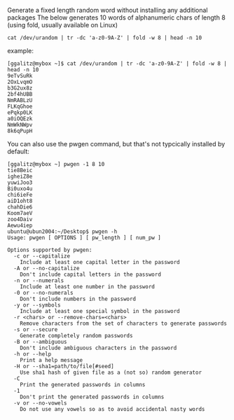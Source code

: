 Generate a fixed length random word without installing any additional packages
The below generates 10 words of alphanumeric chars of length 8 (using fold, usually available on Linux)

```
cat /dev/urandom | tr -dc 'a-z0-9A-Z' | fold -w 8 | head -n 10
```
example:
```
[ggalitz@mybox ~]$ cat /dev/urandom | tr -dc 'a-z0-9A-Z' | fold -w 8 | head -n 10
9eTvSuRk
2OxLvqmO
b3G2ux8z
2bf4hUBB
NmRABLzU
FLKqGhoe
ePqkp0LK
a0iOQEzk
NmWkNWpv
8k6qPupH

```

You can also use the pwgen command, but that's not typcically installed by default:

```
[ggalitz@mybox ~] pwgen -1 8 10
tie8Beic
igheiZ8e
yuwiJoo3
Bi0uxo4u
chi6ieFe
aiD1oht8
chahDie6
Koom7aeV
zoo4Daiv
Aewu4iep
ubuntu@ubun2004:~/Desktop$ pwgen -h
Usage: pwgen [ OPTIONS ] [ pw_length ] [ num_pw ]

Options supported by pwgen:
  -c or --capitalize
	Include at least one capital letter in the password
  -A or --no-capitalize
	Don't include capital letters in the password
  -n or --numerals
	Include at least one number in the password
  -0 or --no-numerals
	Don't include numbers in the password
  -y or --symbols
	Include at least one special symbol in the password
  -r <chars> or --remove-chars=<chars>
	Remove characters from the set of characters to generate passwords
  -s or --secure
	Generate completely random passwords
  -B or --ambiguous
	Don't include ambiguous characters in the password
  -h or --help
	Print a help message
  -H or --sha1=path/to/file[#seed]
	Use sha1 hash of given file as a (not so) random generator
  -C
	Print the generated passwords in columns
  -1
	Don't print the generated passwords in columns
  -v or --no-vowels
	Do not use any vowels so as to avoid accidental nasty words


```
